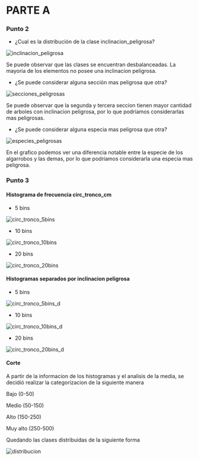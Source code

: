 # PARTE A

### Punto 2

- ¿Cual es la distribución de la clase inclinacion_peligrosa?

![inclinacion_peligrosa](./pictures/class_distribution.png)

Se puede observar que las clases se encuentran desbalanceadas. La mayoria de los elementos no posee una inclinacion peligrosa.

- ¿Se puede considerar alguna sección mas peligrosa que otra?

![secciones_peligrosas](./pictures/dangerous_sections.png)

Se puede observar que la segunda y tercera seccion tienen mayor cantidad de arboles con inclinacion peligrosa, por lo que podríamos considerarlas mas peligrosas.

- ¿Se puede considerar alguna especia mas peligrosa que otra?

![especies_peligrosas](./pictures/dangerous_species.png)

En el grafico podemos ver una diferencia notable entre la especie de los algarrobos y las demas, por lo que podríamos considerarla una especia mas peligrosa.

### Punto 3

#### Histograma de frecuencia circ_tronco_cm

- 5 bins

![circ_tronco_5bins](./pictures/hist_circ_tronco_5bins.png)

- 10 bins

![circ_tronco_10bins](./pictures/hist_circ_tronco_10bins.png)

- 20 bins

![circ_tronco_20bins](./pictures/hist_circ_tronco_20bins.png)

#### Histogramas separados por inclinacion peligrosa

- 5 bins

![circ_tronco_5bins_d](./pictures/circ_tronco_divided_5bins.png)

- 10 bins

![circ_tronco_10bins_d](./pictures/circ_tronco_divided_20bins.png)

- 20 bins

![circ_tronco_20bins_d](./pictures/circ_tronco_divided_20bins.png)

#### Corte

A partir de la informacion de los histogramas y el analisis de la media, se decidió realizar la categorizacion de la siguiente manera 

Bajo (0-50)

Medio (50-150)

Alto (150-250)

Muy alto (250-500)

Quedando las clases distribuidas de la siguiente forma 

![distribucion](./pictures/distribution_circ_tronco.png)